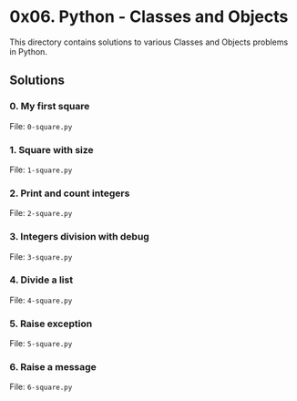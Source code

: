 # 0x06. Python - Classes and Objects 

This directory contains solutions to various Classes and Objects problems in Python.

## Solutions

### 0. My first square

File: `0-square.py`

### 1. Square with size

File: `1-square.py`

### 2. Print and count integers

File: `2-square.py`

### 3. Integers division with debug 

File: `3-square.py`

### 4. Divide a list

File: `4-square.py`

### 5. Raise exception

File: `5-square.py`

### 6. Raise a message

File: `6-square.py`


